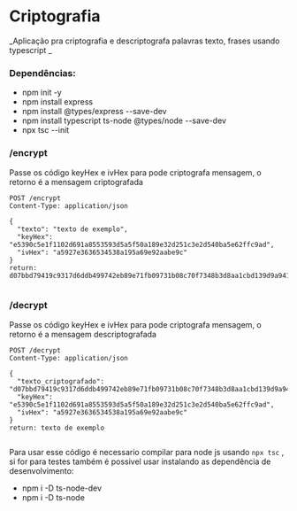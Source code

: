 <h1>Criptografia</h1>


_Aplicação pra criptografia e descriptografa palavras texto, frases usando typescript _  

 ### Dependências:
- npm init -y  
- npm install express  
- npm install @types/express --save-dev  
- npm install typescript ts-node @types/node --save-dev  
- npx tsc --init  

### /encrypt
Passe os código keyHex e ivHex para pode criptografa mensagem, o retorno é a mensagem criptografada


```http
POST /encrypt
Content-Type: application/json

{
  "texto": "texto de exemplo",
  "keyHex": "e5390c5e1f1102d691a8553593d5a5f50a189e32d251c3e2d540ba5e62ffc9ad",
  "ivHex": "a5927e3636534538a195a69e92aabe9c"
} 
return: d07bbd79419c9317d6ddb499742eb89e71fb09731b08c70f7348b3d8aa1cbd139d9a941e6dc1873a5b204c83c1a3682a


```




### /decrypt
Passe os código keyHex e ivHex para pode criptografa mensagem, o retorno é a mensagem descriptografada
```http
POST /decrypt
Content-Type: application/json

{
  "texto_criptografado": "d07bbd79419c9317d6ddb499742eb89e71fb09731b08c70f7348b3d8aa1cbd139d9a941e6dc1873a5b204c83c1a3682a",
  "keyHex": "e5390c5e1f1102d691a8553593d5a5f50a189e32d251c3e2d540ba5e62ffc9ad",
  "ivHex": "a5927e3636534538a195a69e92aabe9c"
} 
return: texto de exemplo


```

Para usar esse código é necessario compilar para node js usando ```npx tsc``` , si for para testes também é possivel usar instalando as dependência de desenvolvimento:
- npm i -D ts-node-dev
- npm i -D ts-node 




